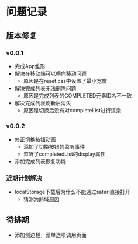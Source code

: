 # 问题记录

## 版本修复

### v0.0.1
- 完成App雏形
- 解决在移动端可以横向移动问题
    - 原因是在reset.css中设置了最小宽度
- 解决完成列表无法删除问题
    - 原因是完成列表的COMPLETED元素ID名不一致
- 解决完成列表刷新后消失
    - 原因是切换后没有对completeList进行渲染

### v0.0.2
- 修正切换按钮动画
    - 添加了切换按钮的监听事件
    - 监听了completedList的display属性
- 添加完成列表恢复功能
    
### 近期计划解决
- localStorage下载后为什么不能通过safari直接打开
    - 猜测为跨域原因

## 待排期
- 添加侧边栏，菜单选项调用页面
